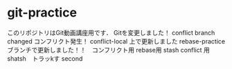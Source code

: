 # git-practice
このリポジトリはGit動画講座用です．
Gitを変更しました！
conflict branch changed コンフリクト発生！
conflict-local 上で更新しました
rebase-practiceブランチで更新しました！！　コンフリクト用
rebase用
stash conflict 用
shatsh　トラッkす
second